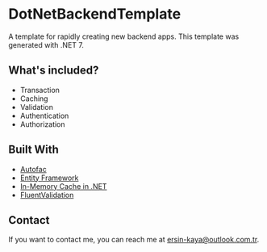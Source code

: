 # DotNetBackendTemplate
A template for rapidly creating new backend apps. This template was generated with .NET 7.

## What's included?
- Transaction
- Caching
- Validation
- Authentication
- Authorization

## Built With
* [Autofac](https://autofac.org/)
* [Entity Framework](https://learn.microsoft.com/en-us/ef/)
* [In-Memory Cache in .NET](https://learn.microsoft.com/en-us/dotnet/core/extensions/caching)
* [FluentValidation](https://docs.fluentvalidation.net/en/latest/)

## Contact
If you want to contact me, you can reach me at <ersin-kaya@outlook.com.tr>.
